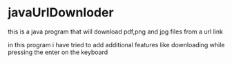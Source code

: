 # javaUrlDownloder
this is a java program that will download pdf,png and jpg files from a url link

in this program i have tried to add additional features like downloading while pressing the enter on the keyboard
